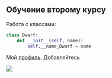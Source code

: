 ## Обучение второму курсу ## 
Работа с классами:
```python
class Dwarf:
    def __init__(self, name):
        self.__name_Dwarf = name 
```
Мой [профиль](https://vk.com/dhdhdbevec). Добавляйтесь

![]([https://ru.freepik.com/premium-photo/smiling-emoji-icon_24688193.htm#query=%D1%81%D0%BC%D0%B0%D0%B9%D0%BB%D0%B8%D0%BA%20%D1%83%D0%BB%D1%8B%D0%B1%D0%BA%D0%B0&position=14&from_view=keyword&track=ais&uuid=03795799-088a-40ef-ab05-c8728aa04f7f](https://ru.freepik.com/free-photo/volumetric-smiling-emoticon-on-a-blurred-background-generative-ai_40093978.htm#query=%D1%81%D0%BC%D0%B0%D0%B9%D0%BB%D0%B8%D0%BA%20%D1%83%D0%BB%D1%8B%D0%B1%D0%BA%D0%B0&position=25&from_view=keyword&track=ais&uuid=7519f317-c52d-4604-9adf-0517e2a3e6a9)https://ru.freepik.com/free-photo/volumetric-smiling-emoticon-on-a-blurred-background-generative-ai_40093978.htm#query=%D1%81%D0%BC%D0%B0%D0%B9%D0%BB%D0%B8%D0%BA%20%D1%83%D0%BB%D1%8B%D0%B1%D0%BA%D0%B0&position=25&from_view=keyword&track=ais&uuid=7519f317-c52d-4604-9adf-0517e2a3e6a9)
